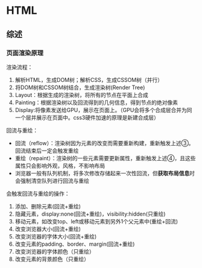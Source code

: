 # HTML

## 综述

### 页面渲染原理

渲染流程：

1. 解析HTML，生成DOM树；解析CSS，生成CSSOM树（并行）
2. 将DOM树和CSSOM树结合，生成渲染树(Render Tree)
3. Layout：根据生成的渲染树，将所有的节点在平面上合成
4. Painting：根据渲染树以及回流得到的几何信息，得到节点的绝对像素
5. Display:将像素发送给GPU，展示在页面上。（GPU会将多个合成层合并为同一个层并展示在页面中。css3硬件加速的原理是新建合成层）

回流与重绘：

- 回流（reflow）：渲染树因为元素的改变而需要重新构建，重新触发上述③。回流结束后一定会触发重绘
- 重绘（repaint）：渲染树的一些元素需要更新属性，重新触发上述④，且这些属性只会影响外观，风格，不影响布局
- 浏览器一般有队列机制，将多次修改存储起来一次性回流，但**获取布局信息**时会强制清空队列进行回流与重绘

会触发回流与重绘的操作：

1. 添加、删除元素(回流+重绘)
2. 隐藏元素，display:none(回流+重绘)，visibility:hidden(只重绘)
3. 移动元素，如改变top、left或移动元素到另外1个父元素中(重绘+回流)
4. 改变浏览器大小(回流+重绘)
5. 改变浏览器的字体大小(回流+重绘)
6. 改变元素的padding、border、margin(回流+重绘)
7. 改变浏览器的字体颜色（只重绘）
8. 改变元素的背景颜色（只重绘）
   
